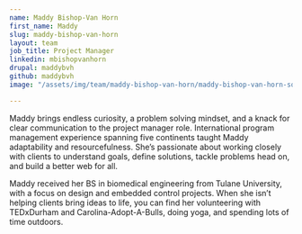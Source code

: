 ```yaml
---
name: Maddy Bishop-Van Horn
first_name: Maddy
slug: maddy-bishop-van-horn
layout: team
job_title: Project Manager
linkedin: mbishopvanhorn
drupal: maddybvh
github: maddybvh
image: "/assets/img/team/maddy-bishop-van-horn/maddy-bishop-van-horn-square-outside.jpg"

---
```


Maddy brings endless curiosity, a problem solving mindset, and a knack for clear communication to the project manager role. International program management experience spanning five continents taught Maddy adaptability and resourcefulness. She’s passionate about working closely with clients to understand goals, define solutions, tackle problems head on, and build a better web for all.

Maddy received her BS in biomedical engineering from Tulane University, with a focus on design and embedded control projects. When she isn’t helping clients bring ideas to life, you can find her volunteering with TEDxDurham and Carolina-Adopt-A-Bulls, doing yoga, and spending lots of time outdoors.
